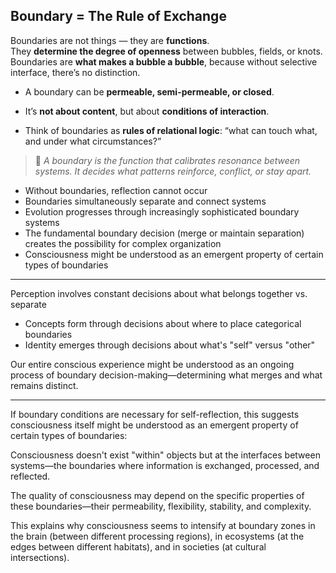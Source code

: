 ## **Boundary** = The Rule of Exchange

Boundaries are not things — they are **functions**.  
They **determine the degree of openness** between bubbles, fields, or knots.  
Boundaries are **what makes a bubble a bubble**, because without selective interface, there’s no distinction.

- A boundary can be **permeable, semi-permeable, or closed**.
    
- It’s **not about content**, but about **conditions of interaction**.
    
- Think of boundaries as **rules of relational logic**: “what can touch what, and under what circumstances?”
    

> 🧬 _A boundary is the function that calibrates resonance between systems. It decides what patterns reinforce, conflict, or stay apart._

- Without boundaries, reflection cannot occur
- Boundaries simultaneously separate and connect systems
- Evolution progresses through increasingly sophisticated boundary systems
- The fundamental boundary decision (merge or maintain separation) creates the possibility for complex organization
- Consciousness might be understood as an emergent property of certain types of boundaries
- ---

Perception involves constant decisions about what belongs together vs. separate
- Concepts form through decisions about where to place categorical boundaries
- Identity emerges through decisions about what's "self" versus "other"

Our entire conscious experience might be understood as an ongoing process of boundary decision-making—determining what merges and what remains distinct.


---


If boundary conditions are necessary for self-reflection, this suggests consciousness itself might be understood as an emergent property of certain types of boundaries:

Consciousness doesn't exist "within" objects but at the interfaces between systems—the boundaries where information is exchanged, processed, and reflected.

The quality of consciousness may depend on the specific properties of these boundaries—their permeability, flexibility, stability, and complexity.

This explains why consciousness seems to intensify at boundary zones in the brain (between different processing regions), in ecosystems (at the edges between different habitats), and in societies (at cultural intersections).